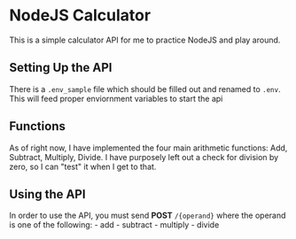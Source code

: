 NodeJS Calculator
==================

This is a simple calculator API for me to practice NodeJS and play around.

## Setting Up the API
There is a `.env_sample` file which should be filled out and
renamed to `.env`. This will feed proper enviornment variables to
start the api

## Functions

As of right now, I have implemented the four main arithmetic functions: 
Add, Subtract, Multiply, Divide. I have purposely left out a check for 
division by zero, so I can "test" it when I get to that.

## Using the API

In order to use the API, you must send **POST** `/{operand}` where the
operand is one of the following:
    - add
    - subtract
    - multiply
    - divide
